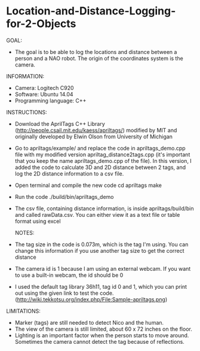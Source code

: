 # Location-and-Distance-Logging-for-2-Objects
GOAL: 
- The goal is to be able to log the locations and distance between a person and a NAO robot. The origin of the coordinates system is the camera.

INFORMATION:
- Camera: Logitech C920
- Software: Ubuntu 14.04
- Programming language: C++

INSTRUCTIONS:
- Download the AprilTags C++ Library (http://people.csail.mit.edu/kaess/apriltags/) modified by MIT and originally developed by Elwin Olson from University of Michigan
- Go to apriltags/example/ and replace the code in apriltags_demo.cpp file with my modified version apriltag_distance2tags.cpp (it's important that you keep the name apriltags_demo.cpp of the file). In this version, I added the code to calculate 3D and 2D distance between 2 tags, and log the 2D distance information to a csv file.
- Open terminal and compile the new code
cd apriltags
make
- Run the code
./build/bin/apriltags_demo
- The csv file, containing distance information, is inside apriltags/build/bin and called rawData.csv. You can either view it as a text file or table format using excel

    NOTES:
- The tag size in the code is 0.073m, which is the tag I'm using. You can change this information if you use another tag size to get the correct distance
- The camera id is 1 because I am using an external webcam. If you want to use a built-in webcam, the id should be 0
- I used the default tag library 36h11, tag id 0 and 1, which you can print out using the given link to test the code. (http://wiki.tekkotsu.org/index.php/File:Sample-apriltags.png)

LIMITATIONS:
- Marker (tags) are still needed to detect Nico and the human.
- The view of the camera is still limited, about 60 x 72 inches on the floor.
- Lighting is an important factor when the person starts to move around. Sometimes the camera cannot detect the tag because of reflections.
